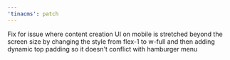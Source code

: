 ```yaml
---
'tinacms': patch
---
```


Fix for issue where content creation UI on mobile is stretched beyond the screen size by changing the style from flex-1 to w-full and then adding dynamic top padding so it doesn't conflict with hamburger menu
